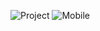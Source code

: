 ![Project](https://github.com/codeozdev/yoga-nextjs/assets/104281049/2bce3f09-ffd7-436f-a6d9-e6d436475422)
![Mobile](https://github.com/codeozdev/yoga-nextjs/assets/104281049/660c1915-b085-42be-8c04-c53a570c4985)
